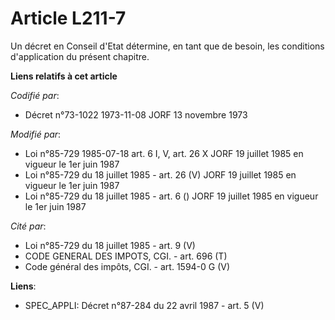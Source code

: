 # Article L211-7

Un décret en Conseil d'Etat détermine, en tant que de besoin, les conditions d'application du présent chapitre.

**Liens relatifs à cet article**

_Codifié par_:

  - Décret n°73-1022 1973-11-08 JORF 13 novembre 1973

_Modifié par_:

  - Loi n°85-729 1985-07-18 art. 6 I, V, art. 26 X JORF 19 juillet 1985 en vigueur le 1er juin 1987
  - Loi n°85-729 du 18 juillet 1985 - art. 26 (V) JORF 19 juillet 1985 en vigueur le 1er juin 1987
  - Loi n°85-729 du 18 juillet 1985 - art. 6 () JORF 19 juillet 1985 en vigueur le 1er juin 1987

_Cité par_:

  - Loi n°85-729 du 18 juillet 1985 - art. 9 (V)
  - CODE GENERAL DES IMPOTS, CGI. - art. 696 (T)
  - Code général des impôts, CGI. - art. 1594-0 G (V)

**Liens**:

  - SPEC_APPLI: Décret n°87-284 du 22 avril 1987 - art. 5 (V)
